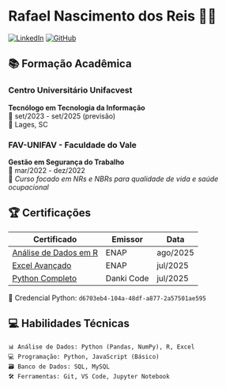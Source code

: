 # Rafael Nascimento dos Reis 👨‍💻

[![LinkedIn](https://img.shields.io/badge/-LinkedIn-blue?style=flat-square&logo=Linkedin&logoColor=white)](https://www.linkedin.com/in/rafael-nascimento-dos-reis-6b7b18233)
[![GitHub](https://img.shields.io/badge/-GitHub-181717?style=flat-square&logo=GitHub&logoColor=white)](https://github.com/seu-usuario)

## 📚 Formação Acadêmica

### Centro Universitário Unifacvest
**Tecnólogo em Tecnologia da Informação**  
📅 set/2023 - set/2025 (previsão)  
📍 Lages, SC

### FAV-UNIFAV - Faculdade do Vale
**Gestão em Segurança do Trabalho**  
📅 mar/2022 - dez/2022  
📍 _Curso focado em NRs e NBRs para qualidade de vida e saúde ocupacional_

## 🏆 Certificações

| Certificado | Emissor | Data |
|------------|---------|------|
| [Análise de Dados em R](https://www.enap.gov.br) | ENAP | ago/2025 |
| [Excel Avançado](https://www.enap.gov.br) | ENAP | jul/2025 |
| [Python Completo](https://dankicode.com) | Danki Code | jul/2025 |

🔑 Credencial Python: `d6703eb4-104a-48df-a877-2a57501ae595`

## 💻 Habilidades Técnicas

```text
📊 Análise de Dados: Python (Pandas, NumPy), R, Excel
💻 Programação: Python, JavaScript (Básico)
🗃️ Banco de Dados: SQL, MySQL
🛠️ Ferramentas: Git, VS Code, Jupyter Notebook

